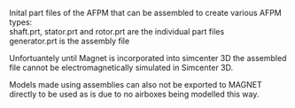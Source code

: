 Inital part files of the AFPM that can be assembled to create various AFPM types:\
  shaft.prt, stator.prt and rotor.prt are the individual part files\
  generator.prt is the assembly file

Unfortuantely until Magnet is incorporated into simcenter 3D the assembled file cannot be electromagnetically simulated in Simcenter 3D. 

Models made using assemblies can also not be exported to MAGNET directly to be used as is due to no airboxes being modelled this way.
